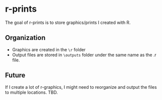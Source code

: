 
<!-- README.md is generated from README.Rmd. Please edit that file -->

# r-prints

<!-- badges: start -->

<!-- badges: end -->

The goal of r-prints is to store graphics/prints I created with R.

## Organization

  - Graphics are created in the `\r` folder
  - Output files are stored in `\outputs` folder under the same name as
    the .r file.

## Future

If I create a lot of r-graphics, I might need to reorganize and output
the files to multiple locations. TBD.
